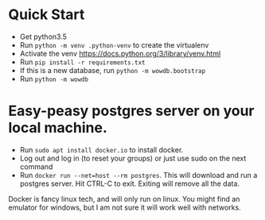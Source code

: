 

# Quick Start
- Get python3.5
- Run `python -m venv .python-venv` to create the virtualenv
- Activate the venv https://docs.python.org/3/library/venv.html
- Run `pip install -r requirements.txt`
- If this is a new database, run `python -m wowdb.bootstrap`
- Run `python -m wowdb`

# Easy-peasy postgres server on your local machine.
- Run `sudo apt install docker.io` to install docker.
- Log out and log in (to reset your groups) or just use sudo on the next command
- Run `docker run --net=host --rm postgres`. This will download and run a postgres server.
  Hit CTRL-C to exit. Exiting will remove all the data.

Docker is fancy linux tech, and will only run on linux. You might find an emulator
for windows, but I am not sure it will work well with networks.
